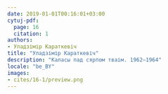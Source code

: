 ```yaml
---
date: 2019-01-01T00:16:01+03:00
cytuj-pdf:
  page: 16
  citation: 1
authors:
- Уладзімір Караткевіч
title: "Уладзімір Караткевіч"
description: "Каласы пад сярпом тваім. 1962–1964"
locale: "be_BY"
images:
- cites/16-1/preview.png
---
```

